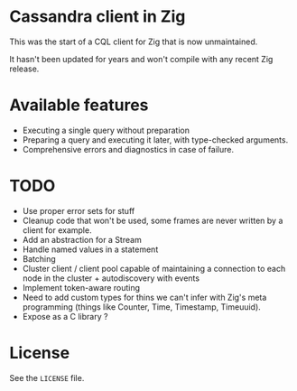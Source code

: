 # Cassandra client in Zig

This was the start of a CQL client for Zig that is now unmaintained.

It hasn't been updated for years and won't compile with any recent Zig release.

# Available features

* Executing a single query without preparation
* Preparing a query and executing it later, with type-checked arguments.
* Comprehensive errors and diagnostics in case of failure.

TODO
====

* Use proper error sets for stuff
* Cleanup code that won't be used, some frames are never written by a client for example.
* Add an abstraction for a Stream
* Handle named values in a statement
* Batching
* Cluster client / client pool capable of maintaining a connection to each node in the cluster + autodiscovery with events
* Implement token-aware routing
* Need to add custom types for thins we can't infer with Zig's meta programming (things like Counter, Time, Timestamp, Timeuuid).
* Expose as a C library ?

# License

See the `LICENSE` file.
